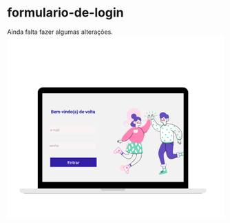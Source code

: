 # formulario-de-login
Ainda falta fazer algumas alterações.
![PRINT DO PROJETO](https://github.com/DevDiana/formulario-de-login/blob/master/Design%20sem%20nome%20(4).png?raw=true)


